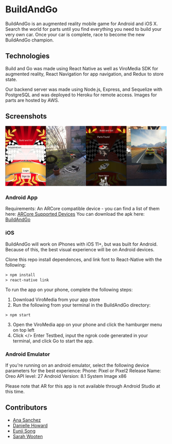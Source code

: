 # BuildAndGo

BuildAndGo is an augmented reality mobile game for Android and iOS X. Search the world for parts until you find everything you need to build your very own car. Once your car is complete, race to become the new BuildAndGo champion.

## Technologies
Build and Go was made using React Native as well as ViroMedia SDK for augmented reality, React Navigation for app navigation, and Redux to store state.

Our backend server was made using Node.js, Express, and Sequelize with PostgreSQL and was deployed to Heroku for remote access. Images for parts are hosted by AWS.

## Screenshots
![BuildAndGo Screenshot](assets/bngscreenshots.png)

### Android App
Requirements:
An ARCore compatible device - you can find a list of them here:
[ARCore Supported Devices](https://developers.google.com/ar/discover/supported-devices)
You can download the apk here: [BuildAndGo](https://www.dropbox.com/s/5pgagv73mw5hjjy/app-ar-release.apk?dl=0)

### iOS
BuildAndGo will work on iPhones with iOS 11+, but was built for Android. Because of this, the best visual experience will be on Android devices.

Clone this repo install dependences, and link font to React-Native with the following:
```
> npm install
> react-native link
```

To run the app on your phone, complete the following steps:
1. Download ViroMedia from your app store
2. Run the following from your terminal in the BuildAndGo directory:
```
> npm start
```
3. Open the ViroMedia app on your phone and click the hamburger menu on top left
4. Click </> Enter Testbed, input the ngrok code generated in your terminal, and click Go to start the app.

### Android Emulator
If you're running on an android emulator, select the following device parameters for the best experience:
Phone: Pixel or Pixel2
Release Name: Oreo
API level: 27
Android Version: 8.1
System Image x86

Please note that AR for this app is not available through Android Studio at this time.

## Contributors

* [Ana Sanchez](https://github.com/anacsanchez)
* [Danielle Howard](https://github.com/danielleh)
* [Eunji Song](https://github.com/eunjisong)
* [Sarah Wooten](https://github.com/snwooten)

